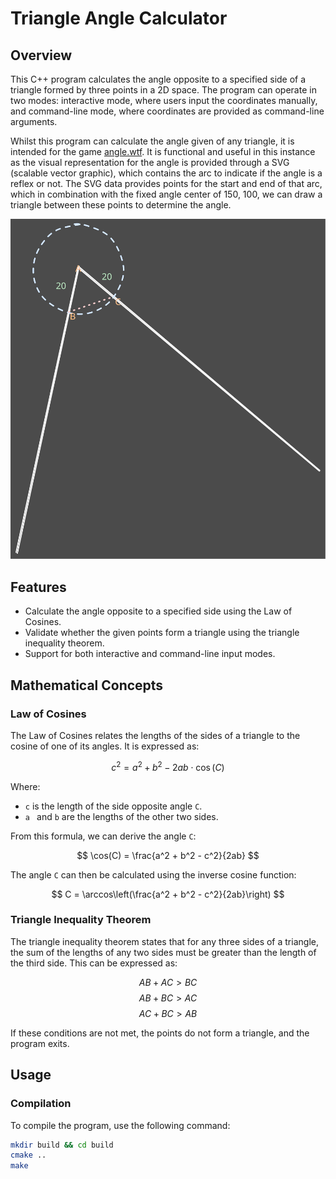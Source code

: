 # Triangle Angle Calculator

## Overview
This C++ program calculates the angle opposite to a specified side of a triangle formed by three points in a 2D space. The program can operate in two modes: interactive mode, where users input the coordinates manually, and command-line mode, where coordinates are provided as command-line arguments.

Whilst this program can calculate the angle given of any triangle, it is intended for the game [angle.wtf](https://angle.wtf). It is functional and useful in this instance as the visual representation for the angle is provided through a SVG (scalable vector graphic), which contains the arc to indicate if the angle is a reflex or not. The SVG data provides points for the start and end of that arc, which in combination with the fixed angle center of 150, 100, we can draw a triangle between these points to determine the angle.

![A drawing representing the above example](assets/example.svg)

## Features
- Calculate the angle opposite to a specified side using the Law of Cosines.
- Validate whether the given points form a triangle using the triangle inequality theorem.
- Support for both interactive and command-line input modes.

## Mathematical Concepts

### Law of Cosines
The Law of Cosines relates the lengths of the sides of a triangle to the cosine of one of its angles. It is expressed as:

$$ c^2 = a^2 + b^2 - 2ab \cdot \cos(C) $$

Where:
- `c` is the length of the side opposite angle ` C `.
-  `a ` and ` b ` are the lengths of the other two sides.

From this formula, we can derive the angle ` C `:

$$ \cos(C) = \frac{a^2 + b^2 - c^2}{2ab} $$

The angle ` C ` can then be calculated using the inverse cosine function:

$$ C = \arccos\left(\frac{a^2 + b^2 - c^2}{2ab}\right) $$

### Triangle Inequality Theorem
The triangle inequality theorem states that for any three sides of a triangle, the sum of the lengths of any two sides must be greater than the length of the third side. This can be expressed as:

$$ AB + AC > BC $$
$$ AB + BC > AC $$
$$ AC + BC > AB $$

If these conditions are not met, the points do not form a triangle, and the program exits.

## Usage

### Compilation
To compile the program, use the following command:

```bash
mkdir build && cd build
cmake ..
make

